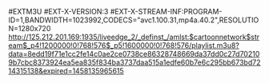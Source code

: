 #EXTM3U
#EXT-X-VERSION:3
#EXT-X-STREAM-INF:PROGRAM-ID=1,BANDWIDTH=1023992,CODECS="avc1.100.31,mp4a.40.2",RESOLUTION=1280x720
http://125.212.201.169:1935/liveedge_2/_definst_/amlst:$cartoonnetwork$stream$_p4!1200000!0!768!576$_p5!1600000!0!768!576/playlist.m3u8?data=8edd19f71e1cc2fe14c0ae2ce0738ce86328748669da37dd0c27d702109b7cbc8373924ea5ea835f834ba3737daa515a1edfe60b7e6c295bb673bd7214315138&expired=1458135965615


